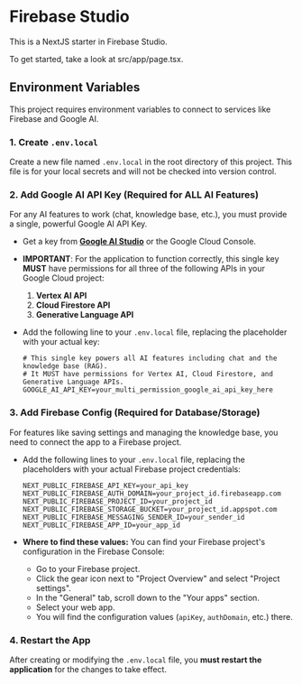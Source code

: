 # Firebase Studio

This is a NextJS starter in Firebase Studio.

To get started, take a look at src/app/page.tsx.

## Environment Variables

This project requires environment variables to connect to services like Firebase and Google AI.

### 1. Create `.env.local`

Create a new file named `.env.local` in the root directory of this project. This file is for your local secrets and will not be checked into version control.

### 2. Add Google AI API Key (Required for ALL AI Features)

For any AI features to work (chat, knowledge base, etc.), you must provide a single, powerful Google AI API Key.

*   Get a key from **[Google AI Studio](https://makersuite.google.com/app/apikey)** or the Google Cloud Console.
*   **IMPORTANT**: For the application to function correctly, this single key **MUST** have permissions for all three of the following APIs in your Google Cloud project:
    1.  **Vertex AI API**
    2.  **Cloud Firestore API**
    3.  **Generative Language API**
*   Add the following line to your `.env.local` file, replacing the placeholder with your actual key:

    ```
    # This single key powers all AI features including chat and the knowledge base (RAG).
    # It MUST have permissions for Vertex AI, Cloud Firestore, and Generative Language APIs.
    GOOGLE_AI_API_KEY=your_multi_permission_google_ai_api_key_here
    ```

### 3. Add Firebase Config (Required for Database/Storage)

For features like saving settings and managing the knowledge base, you need to connect the app to a Firebase project.

*   Add the following lines to your `.env.local` file, replacing the placeholders with your actual Firebase project credentials:

    ```
    NEXT_PUBLIC_FIREBASE_API_KEY=your_api_key
    NEXT_PUBLIC_FIREBASE_AUTH_DOMAIN=your_project_id.firebaseapp.com
    NEXT_PUBLIC_FIREBASE_PROJECT_ID=your_project_id
    NEXT_PUBLIC_FIREBASE_STORAGE_BUCKET=your_project_id.appspot.com
    NEXT_PUBLIC_FIREBASE_MESSAGING_SENDER_ID=your_sender_id
    NEXT_PUBLIC_FIREBASE_APP_ID=your_app_id
    ```

*   **Where to find these values:** You can find your Firebase project's configuration in the Firebase Console:
    *   Go to your Firebase project.
    *   Click the gear icon next to "Project Overview" and select "Project settings".
    *   In the "General" tab, scroll down to the "Your apps" section.
    *   Select your web app.
    *   You will find the configuration values (`apiKey`, `authDomain`, etc.) there.

### 4. Restart the App

After creating or modifying the `.env.local` file, you **must restart the application** for the changes to take effect.
